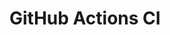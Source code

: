 # GitHub Actions CI


















































































































































































































































































































































































































































































































































































































































































































































































































































































































































































































































































































































































































































































































































































































































































































































































































































